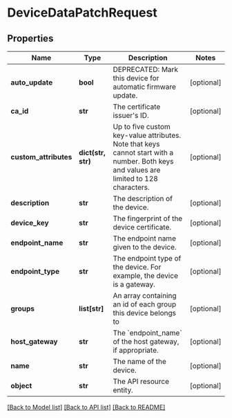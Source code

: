 # DeviceDataPatchRequest

## Properties
Name | Type | Description | Notes
------------ | ------------- | ------------- | -------------
**auto_update** | **bool** | DEPRECATED: Mark this device for automatic firmware update. | [optional] 
**ca_id** | **str** | The certificate issuer&#39;s ID. | [optional] 
**custom_attributes** | **dict(str, str)** | Up to five custom key-value attributes. Note that keys cannot start with a number. Both keys and values are limited to 128 characters. | [optional] 
**description** | **str** | The description of the device. | [optional] 
**device_key** | **str** | The fingerprint of the device certificate. | [optional] 
**endpoint_name** | **str** | The endpoint name given to the device. | [optional] 
**endpoint_type** | **str** | The endpoint type of the device. For example, the device is a gateway. | [optional] 
**groups** | **list[str]** | An array containing an id of each group this device belongs to | [optional] 
**host_gateway** | **str** | The &#x60;endpoint_name&#x60; of the host gateway, if appropriate. | [optional] 
**name** | **str** | The name of the device. | [optional] 
**object** | **str** | The API resource entity. | [optional] 

[[Back to Model list]](../README.md#documentation-for-models) [[Back to API list]](../README.md#documentation-for-api-endpoints) [[Back to README]](../README.md)


